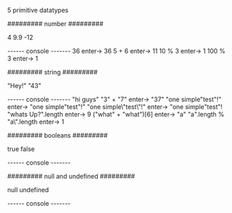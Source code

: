 5 primitive datatypes

######### number #########

4
9.9
-12

------ console -------
36 			enter-> 36
5 + 6 		enter-> 11
10 % 3		enter-> 1
100 % 3		enter-> 1

######### string #########

"Hey!"
"43"

------ console -------
"hi guys"
"3" + "7" 					enter-> "37"
"one simple\"test\"!"		enter-> "one simple"test"!"
"one simple\\\"test\\\"!" 	enter-> "one simple\"test\"!
"whats Up?".length		 	enter-> 9
("what" + "what")[6]	    enter-> "a"
"a".length % "a\\".length  enter->  1 

######### booleans #########

true
false

------ console -------

######### null and undefined #########

null
undefined

------ console -------

